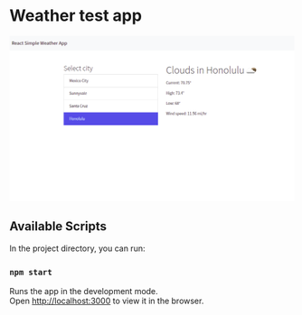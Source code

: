 # Weather test app

![example](https://github.com/KrayzeX/weather-app/blob/master/public/example.png)

## Available Scripts

In the project directory, you can run:

### `npm start`

Runs the app in the development mode.\
Open [http://localhost:3000](http://localhost:3000) to view it in the browser.
